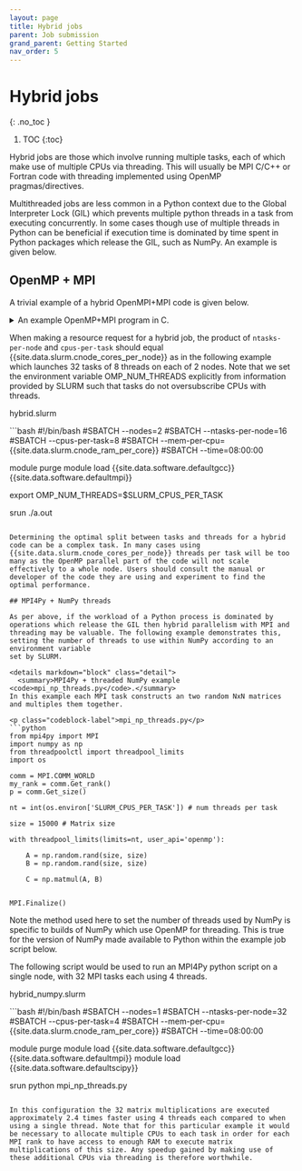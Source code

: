 ```yaml
---
layout: page
title: Hybrid jobs
parent: Job submission
grand_parent: Getting Started
nav_order: 5
---
```


# Hybrid jobs
{: .no_toc }

1. TOC
{:toc}

Hybrid jobs are those which involve running multiple tasks, each of which make use of multiple CPUs via threading. This will usually be MPI C/C++ or Fortran code with threading implemented using OpenMP pragmas/directives.

Multithreaded jobs are less common in a Python context due to the Global Interpreter Lock (GIL) which prevents multiple python threads in a task from executing concurrently. In some cases though use of multiple threads in Python can be beneficial if execution time is dominated by time spent in Python packages which release the GIL, such as NumPy. An example is given below.


## OpenMP + MPI

A trivial example of a hybrid OpenMPI+MPI code is given below.

<details markdown="block" class="detail">
  <summary>An example OpenMP+MPI program in C.</summary>
An trivial example of a hello world hybrid code.

<p class="codeblock-label">hybrid_hello.c</p>
```c 
#include <stdio.h>
#include <stdio.h>
#include <stdlib.h>
#include "mpi.h"
#include "omp.h"

int main(int argc, char* argv[]) {

  int my_rank, nthreads, tid;

  /* Set a level of required threading support */
  int required = MPI_THREAD_FUNNELED, provided;

  /* Initialise MPI and see if we can get that support*/
  MPI_Init_thread(&argc, &argv, required, &provided);

  /* Get the rank of the current process */
  MPI_Comm_rank ( MPI_COMM_WORLD, &my_rank );

  /* See what we've got and ignore at your peril */
  if ( required != provided ) {
    if (my_rank==0) printf("Sorry - required thread support not available\n");
    MPI_Barrier(MPI_COMM_WORLD);
    MPI_Finalize();
    exit(EXIT_FAILURE);
  }

  /* Begin OpenMP parallel region */
#pragma omp parallel default(shared) private(tid,nthreads) 
{

  /* All threads set a value of the reduction variable */
  tid = omp_get_thread_num();
  nthreads = omp_get_num_threads(); 
  printf("Hello from MPI rank %d thread number %d \n", my_rank,tid);

} /* End OMP parallel region */

  /* Shut down MPI */
  MPI_Finalize();
  return(EXIT_SUCCESS);

}

``` 
To compile this we need to use the appropriate MPI compiler wrapper and pass the appropriate
compiler flag for OpenMP compilation.
```bash
{{site.data.terminal.prompt}} module load {{site.data.software.defaultfoss}}
{{site.data.terminal.prompt}} mpicc hybrid_hello.c -fopenmp
```
</details>

When making a resource request for a hybrid job, the product of `ntasks-per-node` and `cpus-per-task` should equal {{site.data.slurm.cnode_cores_per_node}} as in the following example which launches 32 tasks of 8 threads on each of 2 nodes. Note that we set the environment variable OMP_NUM_THREADS explicitly from information provided by SLURM such that tasks do not oversubscribe CPUs with threads.

<p class="codeblock-label">hybrid.slurm</p>
```bash
#!/bin/bash
#SBATCH --nodes=2
#SBATCH --ntasks-per-node=16
#SBATCH --cpus-per-task=8
#SBATCH --mem-per-cpu={{site.data.slurm.cnode_ram_per_core}}
#SBATCH --time=08:00:00

module purge
module load {{site.data.software.defaultgcc}} {{site.data.software.defaultmpi}}

export OMP_NUM_THREADS=$SLURM_CPUS_PER_TASK

srun ./a.out
```

Determining the optimal split between tasks and threads for a hybrid code can be a complex task. In many cases using {{site.data.slurm.cnode_cores_per_node}} threads per task will be too many as the OpenMP parallel part of the code will not scale effectively to a whole node. Users should consult the manual or developer of the code they are using and experiment to find the optimal performance. 

## MPI4Py + NumPy threads

As per above, if the workload of a Python process is dominated by operations which release the GIL then hybrid parallelism with MPI and threading may be valuable. The following example demonstrates this, setting the number of threads to use within NumPy according to an environment variable
set by SLURM.

<details markdown="block" class="detail">
  <summary>MPI4Py + threaded NumPy example <code>mpi_np_threads.py</code>.</summary>
In this example each MPI task constructs an two random NxN matrices and multiples them together. 

<p class="codeblock-label">mpi_np_threads.py</p>
```python
from mpi4py import MPI
import numpy as np
from threadpoolctl import threadpool_limits 
import os

comm = MPI.COMM_WORLD
my_rank = comm.Get_rank()
p = comm.Get_size()

nt = int(os.environ['SLURM_CPUS_PER_TASK']) # num threads per task

size = 15000 # Matrix size 

with threadpool_limits(limits=nt, user_api='openmp'):

    A = np.random.rand(size, size)
    B = np.random.rand(size, size)

    C = np.matmul(A, B)


MPI.Finalize()
``` 
Note the method used here to set the number of threads used by NumPy is specific to 
builds of NumPy which use OpenMP for threading. This is true for the version of NumPy
made available to Python within the example job script below. 
</details>

The following script would be used to run an MPI4Py python script on a single node, with 32 MPI tasks each using 4 threads. 

<p class="codeblock-label">hybrid_numpy.slurm</p>
```bash
#!/bin/bash
#SBATCH --nodes=1
#SBATCH --ntasks-per-node=32
#SBATCH --cpus-per-task=4
#SBATCH --mem-per-cpu={{site.data.slurm.cnode_ram_per_core}}
#SBATCH --time=08:00:00

module purge
module load {{site.data.software.defaultgcc}} {{site.data.software.defaultmpi}}
module load {{site.data.software.defaultscipy}}


srun python mpi_np_threads.py
```

In this configuration the 32 matrix multiplications are executed approximately 2.4 times faster using 4 threads each compared to when using a single thread. Note that for this particular example it would be necessary to allocate multiple CPUs to each task in order for each MPI rank to have access to enough RAM to execute matrix multiplications of this size. Any speedup gained by making use of these additional CPUs via threading is therefore worthwhile.


